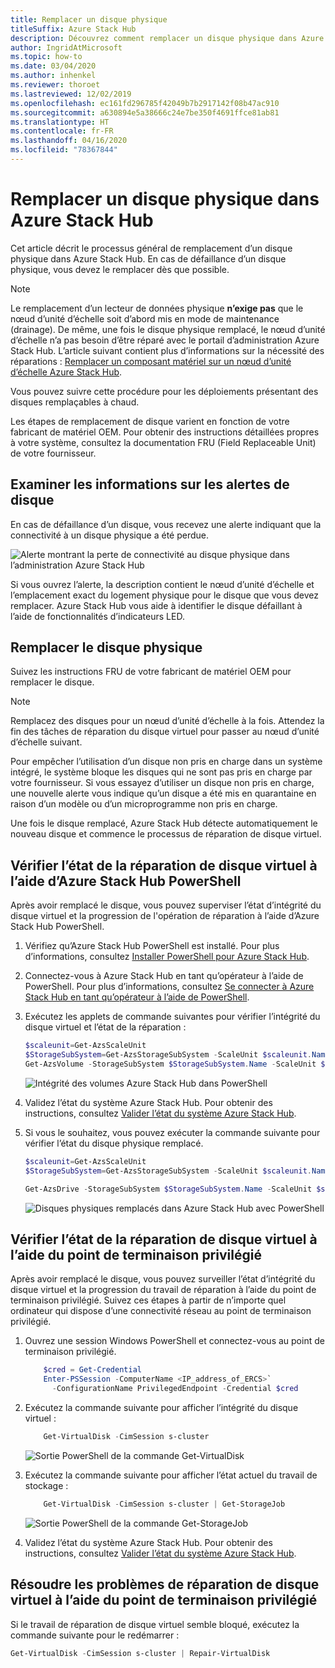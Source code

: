 ```yaml
---
title: Remplacer un disque physique
titleSuffix: Azure Stack Hub
description: Découvrez comment remplacer un disque physique dans Azure Stack Hub.
author: IngridAtMicrosoft
ms.topic: how-to
ms.date: 03/04/2020
ms.author: inhenkel
ms.reviewer: thoroet
ms.lastreviewed: 12/02/2019
ms.openlocfilehash: ec161fd296785f42049b7b2917142f08b47ac910
ms.sourcegitcommit: a630894e5a38666c24e7be350f4691ffce81ab81
ms.translationtype: HT
ms.contentlocale: fr-FR
ms.lasthandoff: 04/16/2020
ms.locfileid: "78367844"
---
```

# <a name="replace-a-physical-disk-in-azure-stack-hub"></a>Remplacer un disque physique dans Azure Stack Hub

Cet article décrit le processus général de remplacement d’un disque physique dans Azure Stack Hub. En cas de défaillance d’un disque physique, vous devez le remplacer dès que possible.

> [!Note]  
> Le remplacement d’un lecteur de données physique **n’exige pas** que le nœud d’unité d’échelle soit d’abord mis en mode de maintenance (drainage). De même, une fois le disque physique remplacé, le nœud d’unité d’échelle n’a pas besoin d’être réparé avec le portail d’administration Azure Stack Hub. L’article suivant contient plus d’informations sur la nécessité des réparations : [Remplacer un composant matériel sur un nœud d’unité d’échelle Azure Stack Hub](azure-stack-replace-component.md).

Vous pouvez suivre cette procédure pour les déploiements présentant des disques remplaçables à chaud.

Les étapes de remplacement de disque varient en fonction de votre fabricant de matériel OEM. Pour obtenir des instructions détaillées propres à votre système, consultez la documentation FRU (Field Replaceable Unit) de votre fournisseur.

## <a name="review-disk-alert-information"></a>Examiner les informations sur les alertes de disque
En cas de défaillance d’un disque, vous recevez une alerte indiquant que la connectivité à un disque physique a été perdue.

![Alerte montrant la perte de connectivité au disque physique dans l’administration Azure Stack Hub](media/azure-stack-replace-disk/DiskAlert.png)

Si vous ouvrez l’alerte, la description contient le nœud d’unité d’échelle et l’emplacement exact du logement physique pour le disque que vous devez remplacer. Azure Stack Hub vous aide à identifier le disque défaillant à l’aide de fonctionnalités d’indicateurs LED.

## <a name="replace-the-physical-disk"></a>Remplacer le disque physique

Suivez les instructions FRU de votre fabricant de matériel OEM pour remplacer le disque.

> [!note]
> Remplacez des disques pour un nœud d’unité d’échelle à la fois. Attendez la fin des tâches de réparation du disque virtuel pour passer au nœud d’unité d’échelle suivant.

Pour empêcher l’utilisation d’un disque non pris en charge dans un système intégré, le système bloque les disques qui ne sont pas pris en charge par votre fournisseur. Si vous essayez d’utiliser un disque non pris en charge, une nouvelle alerte vous indique qu’un disque a été mis en quarantaine en raison d’un modèle ou d’un microprogramme non pris en charge.

Une fois le disque remplacé, Azure Stack Hub détecte automatiquement le nouveau disque et commence le processus de réparation de disque virtuel.

## <a name="check-the-status-of-virtual-disk-repair-using-azure-stack-hub-powershell"></a>Vérifier l’état de la réparation de disque virtuel à l’aide d’Azure Stack Hub PowerShell

Après avoir remplacé le disque, vous pouvez superviser l’état d’intégrité du disque virtuel et la progression de l'opération de réparation à l’aide d’Azure Stack Hub PowerShell.

1. Vérifiez qu’Azure Stack Hub PowerShell est installé. Pour plus d’informations, consultez [Installer PowerShell pour Azure Stack Hub](azure-stack-powershell-install.md).
2. Connectez-vous à Azure Stack Hub en tant qu’opérateur à l’aide de PowerShell. Pour plus d’informations, consultez [Se connecter à Azure Stack Hub en tant qu’opérateur à l’aide de PowerShell](azure-stack-powershell-configure-admin.md).
3. Exécutez les applets de commande suivantes pour vérifier l’intégrité du disque virtuel et l’état de la réparation :

    ```powershell  
    $scaleunit=Get-AzsScaleUnit
    $StorageSubSystem=Get-AzsStorageSubSystem -ScaleUnit $scaleunit.Name
    Get-AzsVolume -StorageSubSystem $StorageSubSystem.Name -ScaleUnit $scaleunit.name | Select-Object VolumeLabel, OperationalStatus, RepairStatus
    ```

    ![Intégrité des volumes Azure Stack Hub dans PowerShell](media/azure-stack-replace-disk/get-azure-stack-volumes-health.png)

4. Validez l’état du système Azure Stack Hub. Pour obtenir des instructions, consultez [Valider l’état du système Azure Stack Hub](azure-stack-diagnostic-test.md).
5. Si vous le souhaitez, vous pouvez exécuter la commande suivante pour vérifier l’état du disque physique remplacé.

    ```powershell  
    $scaleunit=Get-AzsScaleUnit
    $StorageSubSystem=Get-AzsStorageSubSystem -ScaleUnit $scaleunit.Name

    Get-AzsDrive -StorageSubSystem $StorageSubSystem.Name -ScaleUnit $scaleunit.name | Sort-Object StorageNode,MediaType,PhysicalLocation | Format-Table Storagenode, Healthstatus, PhysicalLocation, Model, MediaType,  CapacityGB, CanPool, CannotPoolReason
    ```

    ![Disques physiques remplacés dans Azure Stack Hub avec PowerShell](media/azure-stack-replace-disk/check-replaced-physical-disks-azure-stack.png)

## <a name="check-the-status-of-virtual-disk-repair-using-the-privileged-endpoint"></a>Vérifier l’état de la réparation de disque virtuel à l’aide du point de terminaison privilégié

Après avoir remplacé le disque, vous pouvez surveiller l’état d’intégrité du disque virtuel et la progression du travail de réparation à l’aide du point de terminaison privilégié. Suivez ces étapes à partir de n’importe quel ordinateur qui dispose d’une connectivité réseau au point de terminaison privilégié.

1. Ouvrez une session Windows PowerShell et connectez-vous au point de terminaison privilégié.

    ```powershell
        $cred = Get-Credential
        Enter-PSSession -ComputerName <IP_address_of_ERCS>`
          -ConfigurationName PrivilegedEndpoint -Credential $cred
    ```
  
2. Exécutez la commande suivante pour afficher l’intégrité du disque virtuel :

    ```powershell
        Get-VirtualDisk -CimSession s-cluster
    ```

   ![Sortie PowerShell de la commande Get-VirtualDisk](media/azure-stack-replace-disk/GetVirtualDiskOutput.png)

3. Exécutez la commande suivante pour afficher l’état actuel du travail de stockage :

    ```powershell
        Get-VirtualDisk -CimSession s-cluster | Get-StorageJob
    ```

    ![Sortie PowerShell de la commande Get-StorageJob](media/azure-stack-replace-disk/GetStorageJobOutput.png)

4. Validez l’état du système Azure Stack Hub. Pour obtenir des instructions, consultez [Valider l’état du système Azure Stack Hub](azure-stack-diagnostic-test.md).

## <a name="troubleshoot-virtual-disk-repair-using-the-privileged-endpoint"></a>Résoudre les problèmes de réparation de disque virtuel à l’aide du point de terminaison privilégié

Si le travail de réparation de disque virtuel semble bloqué, exécutez la commande suivante pour le redémarrer :

```powershell
Get-VirtualDisk -CimSession s-cluster | Repair-VirtualDisk
```
